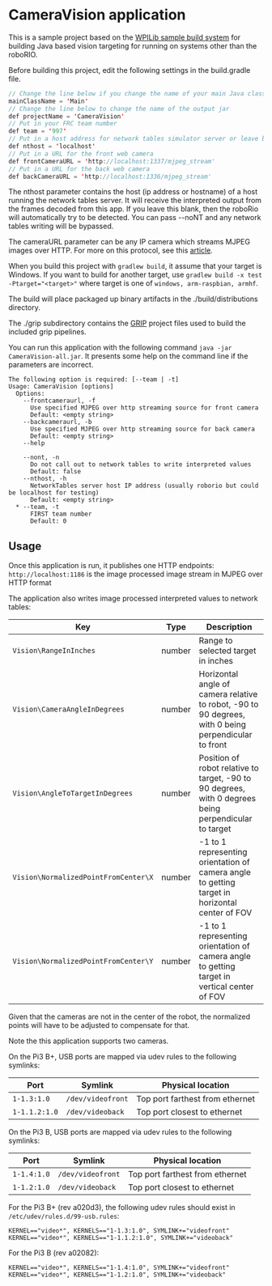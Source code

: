 # CameraVision application

This is a sample project based on the [WPILib sample build system](https://github.com/wpilibsuite/VisionBuildSamples) for building Java based vision targeting for running on systems other than the roboRIO.

Before building this project, edit the following settings in the build.gradle file.

```java
// Change the line below if you change the name of your main Java class
mainClassName = 'Main'
// Change the line below to change the name of the output jar
def projectName = 'CameraVision'
// Put in your FRC team number
def team = '997'
// Put in a host address for network tables simulator server or leave blank for roboRio
def nthost = 'localhost'
// Put in a URL for the front web camera
def frontCameraURL = 'http://localhost:1337/mjpeg_stream'
// Put in a URL for the back web camera
def backCameraURL = 'http://localhost:1336/mjpeg_stream'
```

The nthost parameter contains the host (ip address or hostname) of a host running the network tables server.  It will receive the interpreted output from the frames decoded from this app.  If you leave this blank, then the roboRio will automatically try to be detected.  You can pass --noNT and any network tables writing will be bypassed.

The cameraURL parameter can be any IP camera which streams MJPEG images over HTTP.  For more on this protocol, see this [article](https://stackoverflow.com/questions/2060953/httpwebresponse-with-mjpeg-and-multipart-x-mixed-replace-boundary-myboundary).

When you build this project with `gradlew build`, it assume that your target is Windows.  If you want to build for another target, use `gradlew build -x test -Ptarget="<target>"` where target is one of `windows, arm-raspbian, armhf`.

The build will place packaged up binary artifacts in the ./build/distributions directory.

The ./grip subdirectory contains the [GRIP](https://github.com/WPIRoboticsProjects/GRIP) project files used to build the included grip pipelines.

You can run this application with the following command `java -jar CameraVision-all.jar`.  It presents some help on the command line if the parameters are incorrect.

```
The following option is required: [--team | -t]
Usage: CameraVision [options]
  Options:
    --frontcameraurl, -f
      Use specified MJPEG over http streaming source for front camera
      Default: <empty string>
    --backcameraurl, -b
      Use specified MJPEG over http streaming source for back camera
      Default: <empty string>
    --help

    --nont, -n
      Do not call out to network tables to write interpreted values
      Default: false
    --nthost, -h
      NetworkTables server host IP address (usually roborio but could be localhost for testing)
      Default: <empty string>
  * --team, -t
      FIRST team number
      Default: 0
```

## Usage
Once this application is run, it publishes one HTTP endpoints:
`http://localhost:1186` is the image processed image stream in MJPEG over HTTP format

The application also writes image processed interpreted values to network tables:

| Key                                  | Type    | Description                                                                                           |
| ------------------------------------ | ------- | ----------------------------------------------------------------------------------------------------- |
| `Vision\RangeInInches`               | number  | Range to selected target in inches                                                                    |
| `Vision\CameraAngleInDegrees`        | number  | Horizontal angle of camera relative to robot, -90 to 90 degrees, with 0 being perpendicular to front  |
| `Vision\AngleToTargetInDegrees`      | number  | Position of robot relative to target, -90 to 90 degrees, with 0 degrees being perpendicular to target |
| `Vision\NormalizedPointFromCenter\X` | number  | -1 to 1 representing orientation of camera angle to getting target in horizontal center of FOV        |
| `Vision\NormalizedPointFromCenter\Y` | number  | -1 to 1 representing orientation of camera angle to getting target in vertical center of FOV          |

Given that the cameras are not in the center of the robot, the normalized points will have to be adjusted to compensate for that.

Note the this application supports two cameras.

On the Pi3 B+, USB ports are mapped via udev rules to the following symlinks:

| Port          | Symlink           | Physical location                 |
| ------------- | ----------------- | --------------------------------- |
| `1-1.3:1.0`   | `/dev/videofront` | Top port farthest from ethernet   |
| `1-1.1.2:1.0` | `/dev/videoback`  | Top port closest to ethernet      |

On the Pi3 B, USB ports are mapped via udev rules to the following symlinks:

| Port          | Symlink           | Physical location                 |
| ------------- | ----------------- | --------------------------------- |
| `1-1.4:1.0`   | `/dev/videofront` | Top port farthest from ethernet   |
| `1-1.2:1.0`   | `/dev/videoback`  | Top port closest to ethernet      |

For the Pi3 B+ (rev a020d3), the following udev rules should exist in `/etc/udev/rules.d/99-usb.rules`:
```
KERNEL=="video*", KERNELS=="1-1.3:1.0", SYMLINK+="videofront"
KERNEL=="video*", KERNELS=="1-1.1.2:1.0", SYMLINK+="videoback"
```

For the Pi3 B (rev a02082):
```
KERNEL=="video*", KERNELS=="1-1.4:1.0", SYMLINK+="videofront"
KERNEL=="video*", KERNELS=="1-1.2:1.0", SYMLINK+="videoback"
```
